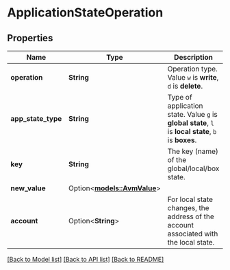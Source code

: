 # ApplicationStateOperation

## Properties

Name | Type | Description | Notes
------------ | ------------- | ------------- | -------------
**operation** | **String** | Operation type. Value `w` is **write**, `d` is **delete**. | 
**app_state_type** | **String** | Type of application state. Value `g` is **global state**, `l` is **local state**, `b` is **boxes**. | 
**key** | **String** | The key (name) of the global/local/box state. | 
**new_value** | Option<[**models::AvmValue**](AvmValue.md)> |  | [optional]
**account** | Option<**String**> | For local state changes, the address of the account associated with the local state. | [optional]

[[Back to Model list]](../README.md#documentation-for-models) [[Back to API list]](../README.md#documentation-for-api-endpoints) [[Back to README]](../README.md)


